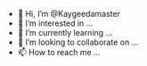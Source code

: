 - 👋 Hi, I’m @Kaygeedamaster
- 👀 I’m interested in ...
- 🌱 I’m currently learning ...
- 💞️ I’m looking to collaborate on ...
- 📫 How to reach me ...

<!---
Kaygeedamaster/Kaygeedamaster is a ✨ special ✨ repository because its `README.md` (this file) appears on your GitHub profile.
You can click the Preview link to take a look at your changes.
--->
